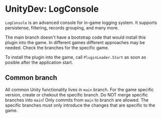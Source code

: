 # UnityDev: LogConsole

`LogConsole` is an advanced console for in-game logging system. It supports persistense, filtering,
records grouping, and many more.

The main branch doesn't have a bootstrap code that would install this plugin into the game. In
different games different approaches may be needed. Check the branches for the specific game.

To install the plugin into the game, call `PluginLoader.Start` as soon as posible after the
application start.

## Common branch

All common Unity functionality lives in `main` branch. For the game specific version, create or
chekout the specific branch. Do NOT merge specific branches into `main`! Only commits from `main`
to branch are allowed. The specific branches must only introduce the changes that are specific to
the game.
